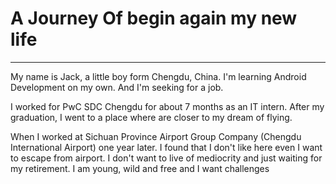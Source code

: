 # A Journey Of begin again my new life

------
My name is Jack, a little boy form Chengdu, China. I'm learning Android Development on my own. And I'm seeking for a job.

I worked for PwC SDC Chengdu for about 7 months as an IT intern. After my graduation, I went to a place where are closer to my dream of flying.

When I worked at Sichuan Province Airport Group Company (Chengdu International Airport) one year later. I found that I don't like here even I want to escape from airport. I don't want to live of mediocrity and just waiting for my retirement. I am young, wild and free and I want challenges
